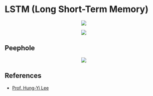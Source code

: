 # LSTM (Long Short-Term Memory)

<!---
\begin{align*}
y_t, h_t, c_t &= f(x, h_{t-1}, c_{t-1}) \\
x' &= [x_t^T, h_{t-1}^T]^T \\
z &= \tanh(W x') \\
z^i &= \sigma_1(W^i x') \\
z^f &= \sigma_2(W^f x') \\
z' &= \sigma_3(W' x') \\
c_t &= z^f \bullet c^{t-1} + z^i \bullet z \\
h_t &= z' \bullet \tanh(c_t) \\
y_t &= softmax(W^o h_t)
\end{align*}
\begin{array}{c}
x_t \in R^n \text{: input vectors at time }t \\
c_{t-i}, h_{t-i} \in R^n \text{: state vectors at time }t-i \\
y_t \in R^k \text{: output vectors at time }t \\
W, W^i, W^f, W' \in R^{n \times 2n}, W^o \in R^{k \times n} \text{: trainable variables} \\
\sigma_i \text{: activation functions}
\end{array}
\begin{array}{c}
x' = [x_t^T, h_{t-1}^T, c_{t-1}^T]^T \\
W, W^i, W^f, W' \in R^{n \times 3n} \text{: trainable variables} \\
\end{array}
-->
<p align="center">
<img src="https://latex.codecogs.com/gif.latex?%5Cdpi%7B150%7D%20%5Cbegin%7Balign*%7D%20y_t%2C%20h_t%2C%20c_t%20%26%3D%20f%28x%2C%20h_%7Bt-1%7D%2C%20c_%7Bt-1%7D%29%20%5C%5C%20x%27%20%26%3D%20%5Bx_t%5ET%2C%20h_%7Bt-1%7D%5ET%5D%5ET%20%5C%5C%20z%20%26%3D%20%5Ctanh%28W%20x%27%29%20%5C%5C%20z%5Ei%20%26%3D%20%5Csigma_1%28W%5Ei%20x%27%29%20%5C%5C%20z%5Ef%20%26%3D%20%5Csigma_2%28W%5Ef%20x%27%29%20%5C%5C%20z%27%20%26%3D%20%5Csigma_3%28W%27%20x%27%29%20%5C%5C%20c_t%20%26%3D%20z%5Ef%20%5Cbullet%20c%5E%7Bt-1%7D%20&plus;%20z%5Ei%20%5Cbullet%20z%20%5C%5C%20h_t%20%26%3D%20z%27%20%5Cbullet%20%5Ctanh%28c_t%29%20%5C%5C%20y_t%20%26%3D%20softmax%28W%5Eo%20h_t%29%20%5Cend%7Balign*%7D">
</p>
<p align="center">
<img src="https://latex.codecogs.com/gif.latex?%5Cdpi%7B150%7D%20%5Cbegin%7Barray%7D%7Bc%7D%20x_t%20%5Cin%20R%5En%20%5Ctext%7B%3A%20input%20vectors%20at%20time%20%7Dt%20%5C%5C%20c_%7Bt-i%7D%2C%20h_%7Bt-i%7D%20%5Cin%20R%5En%20%5Ctext%7B%3A%20state%20vectors%20at%20time%20%7Dt-i%20%5C%5C%20y_t%20%5Cin%20R%5Ek%20%5Ctext%7B%3A%20output%20vectors%20at%20time%20%7Dt%20%5C%5C%20W%2C%20W%5Ei%2C%20W%5Ef%2C%20W%27%20%5Cin%20R%5E%7Bn%20%5Ctimes%202n%7D%2C%20W%5Eo%20%5Cin%20R%5E%7Bk%20%5Ctimes%20n%7D%20%5Ctext%7B%3A%20trainable%20variables%7D%20%5C%5C%20%5Csigma_i%20%5Ctext%7B%3A%20activation%20functions%7D%20%5Cend%7Barray%7D">
</p>

## Peephole

<p align="center">
<img src="https://latex.codecogs.com/gif.latex?%5Cdpi%7B150%7D%20%5Cbegin%7Barray%7D%7Bc%7D%20x%27%20%3D%20%5Bx_t%5ET%2C%20h_%7Bt-1%7D%5ET%2C%20c_%7Bt-1%7D%5ET%5D%5ET%20%5C%5C%20W%2C%20W%5Ei%2C%20W%5Ef%2C%20W%27%20%5Cin%20R%5E%7Bn%20%5Ctimes%203n%7D%20%5Ctext%7B%3A%20trainable%20variables%7D%20%5C%5C%20%5Cend%7Barray%7D">
</p>

## References

* [Prof. Hung-Yi Lee](http://speech.ee.ntu.edu.tw/~tlkagk/index.html)

